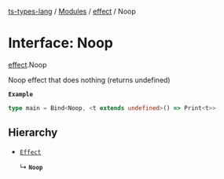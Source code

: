 [ts-types-lang](../README.md) / [Modules](../modules.md) / [effect](../modules/effect.md) / Noop

# Interface: Noop

[effect](../modules/effect.md).Noop

Noop effect that does nothing (returns undefined)

**`Example`**

```ts
type main = Bind<Noop, <t extends undefined>() => Print<t>>
```

## Hierarchy

- [`Effect`](effect.Effect.md)

  ↳ **`Noop`**
